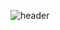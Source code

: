 ![header](https://capsule-render.vercel.app/api?type=waving&color=0:0c75e6,50:05c9f9,100:00ee6e&height=200&section=header&text=capsule%20render&fontSize=45&fontAlignY=20)
